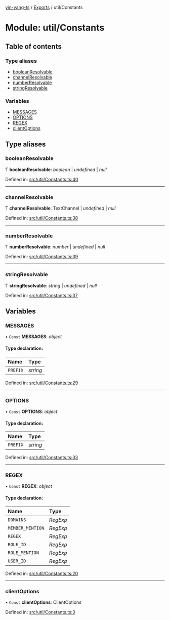 [yin-yang-ts](../README.md) / [Exports](../modules.md) / util/Constants

# Module: util/Constants

## Table of contents

### Type aliases

- [booleanResolvable](util_constants.md#booleanresolvable)
- [channelResolvable](util_constants.md#channelresolvable)
- [numberResolvable](util_constants.md#numberresolvable)
- [stringResolvable](util_constants.md#stringresolvable)

### Variables

- [MESSAGES](util_constants.md#messages)
- [OPTIONS](util_constants.md#options)
- [REGEX](util_constants.md#regex)
- [clientOptions](util_constants.md#clientoptions)

## Type aliases

### booleanResolvable

Ƭ **booleanResolvable**: *boolean* \| *undefined* \| *null*

Defined in: [src/util/Constants.ts:40](https://github.com/DetroitWhiskey136/ying-yang-ts/blob/9e5d8a8/src/util/Constants.ts#L40)

___

### channelResolvable

Ƭ **channelResolvable**: TextChannel \| *undefined* \| *null*

Defined in: [src/util/Constants.ts:38](https://github.com/DetroitWhiskey136/ying-yang-ts/blob/9e5d8a8/src/util/Constants.ts#L38)

___

### numberResolvable

Ƭ **numberResolvable**: *number* \| *undefined* \| *null*

Defined in: [src/util/Constants.ts:39](https://github.com/DetroitWhiskey136/ying-yang-ts/blob/9e5d8a8/src/util/Constants.ts#L39)

___

### stringResolvable

Ƭ **stringResolvable**: *string* \| *undefined* \| *null*

Defined in: [src/util/Constants.ts:37](https://github.com/DetroitWhiskey136/ying-yang-ts/blob/9e5d8a8/src/util/Constants.ts#L37)

## Variables

### MESSAGES

• `Const` **MESSAGES**: *object*

#### Type declaration:

Name | Type |
:------ | :------ |
`PREFIX` | *string* |

Defined in: [src/util/Constants.ts:29](https://github.com/DetroitWhiskey136/ying-yang-ts/blob/9e5d8a8/src/util/Constants.ts#L29)

___

### OPTIONS

• `Const` **OPTIONS**: *object*

#### Type declaration:

Name | Type |
:------ | :------ |
`PREFIX` | *string* |

Defined in: [src/util/Constants.ts:33](https://github.com/DetroitWhiskey136/ying-yang-ts/blob/9e5d8a8/src/util/Constants.ts#L33)

___

### REGEX

• `Const` **REGEX**: *object*

#### Type declaration:

Name | Type |
:------ | :------ |
`DOMAINS` | *RegExp* |
`MEMBER_MENTION` | *RegExp* |
`REGEX` | *RegExp* |
`ROLE_ID` | *RegExp* |
`ROLE_MENTION` | *RegExp* |
`USER_ID` | *RegExp* |

Defined in: [src/util/Constants.ts:20](https://github.com/DetroitWhiskey136/ying-yang-ts/blob/9e5d8a8/src/util/Constants.ts#L20)

___

### clientOptions

• `Const` **clientOptions**: ClientOptions

Defined in: [src/util/Constants.ts:3](https://github.com/DetroitWhiskey136/ying-yang-ts/blob/9e5d8a8/src/util/Constants.ts#L3)

